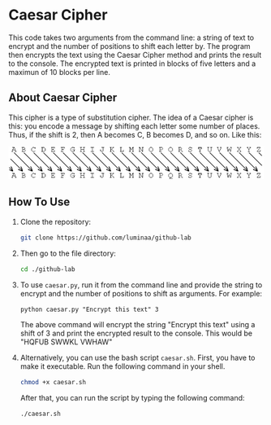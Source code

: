 # Caesar Cipher

This code takes two arguments from the command line: a string of text to encrypt and the number of positions to shift each letter by. The program then encrypts the text using the Caesar Cipher method and prints the result to the console. The encrypted text is printed in blocks of five letters and a maximun of 10 blocks per line.

## About Caesar Cipher

This cipher is a type of substitution cipher. The idea of a Caesar cipher is this: you encode a message by shifting each letter some number of places. Thus, if the shift is 2, then A becomes C, B becomes D, and so on. Like this:

![Example of Caesar Cipher](./pictures/example.jpg)

## How To Use

1. Clone the repository:

    ```bash
    git clone https://github.com/luminaa/github-lab
    ```

2. Then go to the file directory:

    ```bash
    cd ./github-lab
    ```

3. To use `caesar.py`, run it from the command line and provide the string to encrypt and the number of positions to shift as arguments. For example:

    ```shell
    python caesar.py "Encrypt this text" 3
    ```

    The above command will encrypt the string "Encrypt this text" using a shift of 3 and print the encrypted result to the console. This would be "HQFUB SWWKL VWHAW"

4. Alternatively, you can use the bash script `caesar.sh`. First, you have to make it executable. Run the following command in your shell.

    ```bash
    chmod +x caesar.sh
    ```

    After that, you can run the script by typing the following command:

    ```bash
    ./caesar.sh
    ```